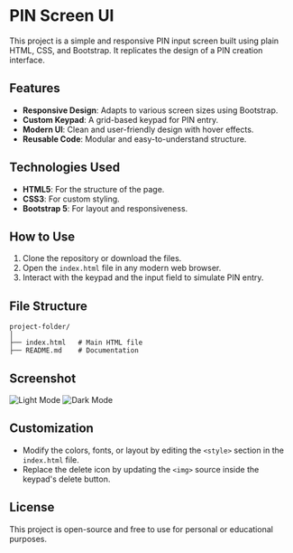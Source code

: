 # PIN Screen UI

This project is a simple and responsive PIN input screen built using plain HTML, CSS, and Bootstrap. It replicates the design of a PIN creation interface.

## Features

- **Responsive Design**: Adapts to various screen sizes using Bootstrap.
- **Custom Keypad**: A grid-based keypad for PIN entry.
- **Modern UI**: Clean and user-friendly design with hover effects.
- **Reusable Code**: Modular and easy-to-understand structure.

## Technologies Used

- **HTML5**: For the structure of the page.
- **CSS3**: For custom styling.
- **Bootstrap 5**: For layout and responsiveness.

## How to Use

1. Clone the repository or download the files.
2. Open the `index.html` file in any modern web browser.
3. Interact with the keypad and the input field to simulate PIN entry.

## File Structure

```
project-folder/
│
├── index.html   # Main HTML file
├── README.md    # Documentation
```

## Screenshot

![Light Mode](https://drive.google.com/file/d/1_sLFNIunTlxUokPhTZUuxVb2HgJiW1C3/view)
![Dark Mode](https://drive.google.com/file/d/1yvkCbJmMLenpbhdqGmtlamHxh0XykaeL/view)


## Customization

- Modify the colors, fonts, or layout by editing the `<style>` section in the `index.html` file.
- Replace the delete icon by updating the `<img>` source inside the keypad's delete button.

## License

This project is open-source and free to use for personal or educational purposes.
